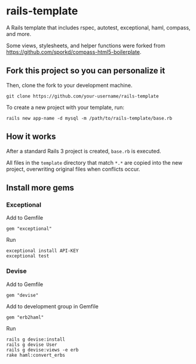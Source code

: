 # rails-template

A Rails template that includes rspec, autotest, exceptional, haml, compass, and more.

Some views, stylesheets, and helper functions were forked from https://github.com/sporkd/compass-html5-boilerplate.

## Fork this project so you can personalize it

Then, clone the fork to your development machine.

    git clone https://github.com/your-username/rails-template

To create a new project with your template, run:

    rails new app-name -d mysql -m /path/to/rails-template/base.rb

## How it works

After a standard Rails 3 project is created, `base.rb` is executed.

All files in the `template` directory that match `*.*` are copied into the new project, overwriting original files when conflicts occur.

## Install more gems

### Exceptional

Add to Gemfile

    gem "exceptional"

Run

    exceptional install API-KEY
    exceptional test

### Devise

Add to Gemfile

    gem "devise"

Add to development group in Gemfile

    gem "erb2haml"

Run

    rails g devise:install
    rails g devise User
    rails g devise:views -e erb
    rake haml:convert_erbs
